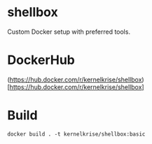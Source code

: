 # shellbox
Custom Docker setup with preferred tools.

# DockerHub
(https://hub.docker.com/r/kernelkrise/shellbox)[https://hub.docker.com/r/kernelkrise/shellbox]

# Build
```
docker build . -t kernelkrise/shellbox:basic
```
